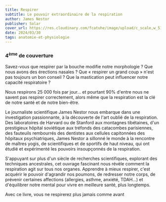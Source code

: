 ```yaml
---
title: Respirer
subtitle: Le pouvoir extraordinaire de la respiration
author: James Nestor
publisher: Solar
cover_url: https://res.cloudinary.com/fcatuhe/image/upload/c_scale,w_512/v1711899163/raphaele-rodellar.fr/bibliotheque/9782263150852.jpg
date: 2024/03/30
tags: anatomie-et-physiologie
---
```


### 4<sup>ème</sup> de couverture

Savez-vous que respirer par la bouche modifie notre morphologie ? Que nous avons des érections nasales ? Que « respirer un grand coup » n'est pas toujours un bon conseil ? Que la mastication peut influencer notre capacité respiratoire ?

Nous respirons 25 000 fois par jour... et pourtant 90% d'entre nous ne savent pas respirer correctement, alors même que la respiration est la clé de notre santé et de notre bien-être.

Le journaliste scientifique James Nestor nous embarque dans une investigation passionnante, à la découverte de l'art oublié de la respiration. Des laboratoires de Harvard ou de Stanford aux montagnes tibétaines, d'un prestigieux hôpital soviétique aux tréfonds des catacombes parisiennes, des fauteuils rembourrés des dentistes aux cellules capitonnées des hôpitaux psychiatriques, James Nestor a sillonné le monde à la rencontre de maîtres yogis, de scientifiques et de sportifs de haut niveau, qui ont étudié et expérimenté les pouvoirs insoupçonnés de la respiration.

S'appuyant sur plus d'un siècle de recherches scientifiques, explorant des techniques ancestrales, cet ouvrage fascinant nous révèle comment la respiration agit sur tous nos organes. Apprendre à mieux respirer, c'est acquérir le pouvoir d'agrandir nos poumons, de redresser notre corps, de prévenir certaines affections (allergies, asthme, anxiété, TDAH...) et d'équilibrer notre mental pour vivre en meilleure santé, plus longtemps.

Avec ce livre, vous ne respirerez plus jamais comme avant
